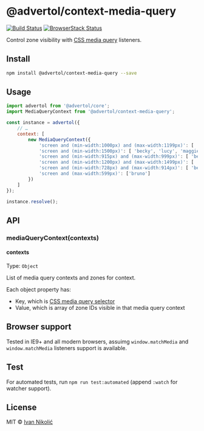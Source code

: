 # @advertol/context-media-query

[![Build Status][ci-img]][ci] [![BrowserStack Status][browserstack-img]][browserstack]

Control zone visibility with [CSS media query][media-queries] listeners.

## Install

```sh
npm install @advertol/context-media-query --save
```

## Usage

```js
import advertol from '@advertol/core';
import MediaQueryContext from '@advertol/context-media-query';

const instance = advertol({
	// …
	context: [
		new MediaQueryContext({
			'screen and (min-width:1000px) and (max-width:1199px)': [ 'becky', 'lucy', 'maggie' ],
			'screen and (min-width:1500px)': [ 'becky', 'lucy', 'maggie', 'madison', 'ziggy', 'ruby' ],
			'screen and (min-width:915px) and (max-width:999px)': [ 'becky', 'lucy', 'maggie', 'maggie' ],
			'screen and (min-width:1200px) and (max-width:1499px)': [ 'becky', 'lucy', 'maggie', 'madison', 'ziggy' ],
			'screen and (min-width:728px) and (max-width:914px)': [ 'becky', 'maggie' ],
			'screen and (max-width:599px)': ['bruno']
		})
	]
});

instance.resolve();
```

## API

### mediaQueryContext(contexts)

#### contexts

Type: `Object`

List of media query contexts and zones for context.

Each object property has:

* Key, which is [CSS media query selector][media-queries]
* Value, which is array of zone IDs visible in that media query context

## Browser support

Tested in IE9+ and all modern browsers, assuimg `window.matchMedia` and `window.matchMedia` listeners support is available.

## Test

For automated tests, run `npm run test:automated` (append `:watch` for watcher support).

## License

MIT © [Ivan Nikolić](http://ivannikolic.com)

[ci]: https://travis-ci.com/niksy/context-media-query
[ci-img]: https://travis-ci.com/niksy/context-media-query.svg?branch=master
[browserstack]: https://www.browserstack.com/
[browserstack-img]: https://www.browserstack.com/automate/badge.svg?badge_key=ZXVsVDVhem9zZmNjQWVKV2ZvZUtiK1RCZlA2ajg2dDZmOTVIV0tZck5Xdz0tLTRQVkRYcVVPWU8xK0lJR3o3Z1gzUEE9PQ==--24a91b3152c00c01a8af853126eaf873886db782
[media-queries]: https://developer.mozilla.org/en-US/docs/Web/CSS/Media_Queries/Using_media_queries
